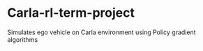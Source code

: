 # Carla-rl-term-project
Simulates ego vehicle on Carla environment using Policy gradient algorithms
